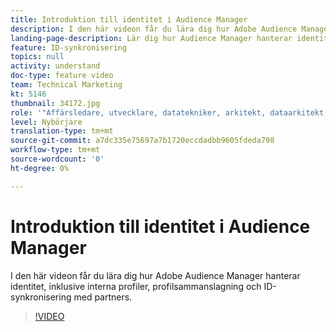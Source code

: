 ```yaml
---
title: Introduktion till identitet i Audience Manager
description: I den här videon får du lära dig hur Adobe Audience Manager hanterar identitet, inklusive interna profiler, profilsammanslagning och ID-synkronisering med partners.
landing-page-description: Lär dig hur Audience Manager hanterar identitet, inklusive interna profiler och profilsammanslagning samt ID-synkronisering med partners.
feature: ID-synkronisering
topics: null
activity: understand
doc-type: feature video
team: Technical Marketing
kt: 5146
thumbnail: 34172.jpg
role: '"Affärsledare, utvecklare, datatekniker, arkitekt, dataarkitekt, administratör, ledare"'
level: Nybörjare
translation-type: tm+mt
source-git-commit: a7dc335e75697a7b1720eccdadbb9605fdeda798
workflow-type: tm+mt
source-wordcount: '0'
ht-degree: 0%

---
```



# Introduktion till identitet i Audience Manager

I den här videon får du lära dig hur Adobe Audience Manager hanterar identitet, inklusive interna profiler, profilsammanslagning och ID-synkronisering med partners.

>[!VIDEO](https://video.tv.adobe.com/v/34172/?quality=12)
